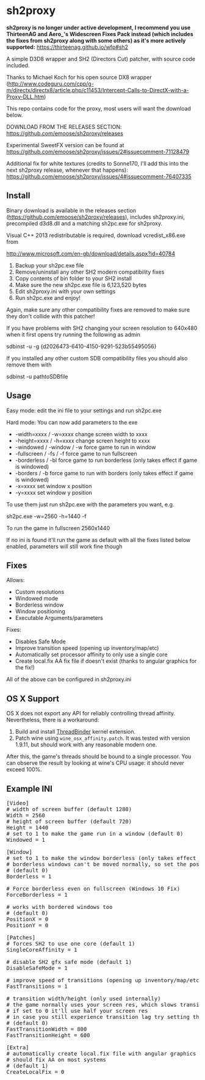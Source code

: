 sh2proxy
========

**sh2proxy is no longer under active development, I recommend you use ThirteenAG and Aero_'s Widescreen Fixes Pack instead (which includes the fixes from sh2proxy along with some others) as it's more actively supported:** https://thirteenag.github.io/wfp#sh2

A simple D3D8 wrapper and SH2 (Directors Cut) patcher, with source code included.

Thanks to Michael Koch for his open source DX8 wrapper
(http://www.codeguru.com/cpp/g-m/directx/directx8/article.php/c11453/Intercept-Calls-to-DirectX-with-a-Proxy-DLL.htm)

This repo contains code for the proxy, most users will want the download below.

DOWNLOAD FROM THE RELEASES SECTION: https://github.com/emoose/sh2proxy/releases

Experimental SweetFX version can be found at https://github.com/emoose/sh2proxy/issues/2#issuecomment-71128479

Additional fix for white textures (credits to Sonne170, I'll add this into the next sh2proxy release, whenever that happens): https://github.com/emoose/sh2proxy/issues/4#issuecomment-76407335

Install
-------

Binary download is available in the releases section (https://github.com/emoose/sh2proxy/releases), includes sh2proxy.ini, precompiled d3d8.dll and a matching sh2pc.exe for sh2proxy.

Visual C++ 2013 redistributable is required, download vcredist_x86.exe from

http://www.microsoft.com/en-gb/download/details.aspx?id=40784


1. Backup your sh2pc.exe file
2. Remove/uninstall any other SH2 modern compatibility fixes
3. Copy contents of bin folder to your SH2 install
4. Make sure the new sh2pc.exe file is 6,123,520 bytes
5. Edit sh2proxy.ini with your own settings
6. Run sh2pc.exe and enjoy!

Again, make sure any other compatibility fixes are removed to make sure they don't collide with this patcher!


If you have problems with SH2 changing your screen resolution to 640x480 when it first opens try running the following as admin

sdbinst -u -g {d2026473-6410-4150-9291-523b55495056}


If you installed any other custom SDB compatibility files you should also remove them with

sdbinst -u pathtoSDBfile


Usage
-------
Easy mode: edit the ini file to your settings and run sh2pc.exe


Hard mode: You can now add parameters to the exe

- -width=xxxx / -w=xxxx		change screen width to xxxx
- -height=xxxx / -h=xxxx		change screen height to xxxx
- -windowed / -window / -w	force game to run in window
- -fullscreen / -fs / -f		force game to run fullscreen
- -borderless / -bl		force game to run borderless (only takes effect if game is windowed)
- -borders / -b			force game to run with borders (only takes effect if game is windowed)
- -x=xxxx				set window x position
- -y=xxxx				set window y position

To use them just run sh2pc.exe with the parameters you want, e.g.

sh2pc.exe -w=2560 -h=1440 -f

To run the game in fullscreen 2560x1440


If no ini is found it'll run the game as default with all the fixes listed below enabled, parameters will still work fine though


Fixes
-------
Allows:
- Custom resolutions
- Windowed mode
- Borderless window
- Window positioning
- Executable Arguments/parameters

Fixes:
- Disables Safe Mode
- Improve transition speed (opening up inventory/map/etc)
- Automatically set processor affinity to only use a single core
- Create local.fix AA fix file if doesn't exist (thanks to angular graphics for the fix!)

All of the above can be configured in sh2proxy.ini

OS X Support
-------
OS X does not export any API for reliably controlling thread affinity. Nevertheless, there is a workaround:
1. Build and install [ThreadBinder](https://github.com/07151129/ThreadBinder) kernel extension.
2. Patch wine using `wine_osx_affinity.patch`. It was tested with version 1.9.11, but should work with any reasonable modern one.

After this, the game's threads should be bound to a single processor. You can observe the result by looking at wine's CPU usage:
it should never exceed 100%.

Example INI
-------
<pre>
[Video]
# width of screen buffer (default 1280)
Width = 2560
# height of screen buffer (default 720)
Height = 1440
# set to 1 to make the game run in a window (default 0)
Windowed = 1

[Window]
# set to 1 to make the window borderless (only takes effect if windowed is enabled)
# borderless windows can't be moved normally, so set the position below
# (default 0)
Borderless = 1

# Force borderless even on fullscreen (Windows 10 Fix)
ForceBorderless = 1

# works with bordered windows too
# (default 0)
PositionX = 0
PositionY = 0

[Patches]
# forces SH2 to use one core (default 1)
SingleCoreAffinity = 1

# disable SH2 gfx safe mode (default 1)
DisableSafeMode = 1

# improve speed of transitions (opening up inventory/map/etc) (default 1)
FastTransitions = 1

# transition width/height (only used internally)
# the game normally uses your screen res, which slows transitions a lot (3-4s transition time for no reason at all!)
# if set to 0 it'll use half your screen res
# in case you still experience transition lag try setting this to a sensible value, 1280x720 is a good choice
# (default 0)
FastTransitionWidth = 800
FastTransitionHeight = 600

[Extra]
# automatically create local.fix file with angular graphics local.fix file
# should fix AA on most systems
# (default 1)
CreateLocalFix = 0
</pre>
